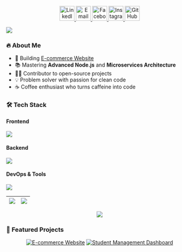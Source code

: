 

<!-- Social Links with Animated Icons -->
<p align="center">
  <a href="https://www.linkedin.com/in/sami-tale-49aa79237">
    <img src="https://img.icons8.com/fluency/48/000000/linkedin.png" alt="LinkedIn" width="40" height="40"/>
  </a>
  <a href="mailto:samitale86@gmail.com">
    <img src="https://img.icons8.com/color/48/000000/gmail-new.png" alt="Email" width="40" height="40"/>
  </a>
  <a href="https://www.facebook.com/sami.tale.18">
    <img src="https://img.icons8.com/fluency/48/000000/facebook-new.png" alt="Facebook" width="40" height="40"/>
  </a>
  <a href="https://www.instagram.com/sami.tale.18">
    <img src="https://img.icons8.com/color/48/000000/instagram-new--v1.png" alt="Instagram" width="40" height="40"/>
  </a>
  <a href="https://github.com/sami855-ux">
    <img src="https://img.icons8.com/fluency/48/000000/github.png" alt="GitHub" width="40" height="40"/>
  </a>
</p>

<!-- Animated Divider -->
<img src="https://capsule-render.vercel.app/api?type=waving&color=gradient&height=100&section=header&animation=fadeIn"/>

<!-- About Me Section -->
### 🔥 **About Me**
- 🚀 Building [E-commerce Website](https://github.com/sami855-ux/E-commerce-Website.git)
- 📚 Mastering **Advanced Node.js** and **Microservices Architecture**
- 👨‍💻 Contributor to open-source projects
- 💡 Problem solver with passion for clean code
- ☕ Coffee enthusiast who turns caffeine into code

<!-- Tech Stack with Animated Icons -->
### 🛠️ **Tech Stack**
#### **Frontend**
<p>
  <img src="https://skillicons.dev/icons?i=react,next,ts,js,tailwind,redux,html,css,sass" />
</p>

#### **Backend**
<p>
  <img src="https://skillicons.dev/icons?i=nodejs,express,mongodb,mysql,postgres,firebase" />
</p>

#### **DevOps & Tools**
<p>
  <img src="https://skillicons.dev/icons?i=git,docker,aws,githubactions,postman,figma,vscode" />
</p>

<!-- GitHub Stats with 3D Effect -->
<div align="center">
  

<!-- Stats Cards -->
| <img src="https://github-readme-stats.vercel.app/api?username=sami855-ux&show_icons=true&theme=radical&hide_border=true" /> | <img src="https://github-readme-streak-stats.herokuapp.com/?user=sami855-ux&theme=radical&hide_border=true" /> |
| ------------- | ------------- |

<!-- Language Card -->
<img src="https://github-readme-stats.vercel.app/api/top-langs/?username=sami855-ux&layout=compact&theme=radical&hide_border=true" />

</div>

<!-- Featured Projects -->
### 🚀 **Featured Projects**
<div align="center">
  
[![E-commerce Website](https://github-readme-stats.vercel.app/api/pin/?username=sami855-ux&repo=E-commerce-Website&theme=dark&show_owner=true)](https://github.com/sami855-ux/E-commerce-Website.git)
[![Student Management Dashboard](https://github-readme-stats.vercel.app/api/pin/?username=sami855-ux&repo=Student-managment-Dashboard&theme=dark&show_owner=true)](https://github.com/sami855-ux/Student-managment-Dashboard.git)

</div>


